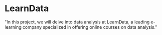 # LearnData
"In this project, we will delve into data analysis at LearnData, a leading e-learning company specialized in offering online courses on data analysis."
